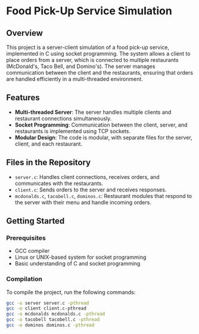 # Food Pick-Up Service Simulation

## Overview
This project is a server-client simulation of a food pick-up service, implemented in C using socket programming. The system allows a client to place orders from a server, which is connected to multiple restaurants (McDonald's, Taco Bell, and Domino's). The server manages communication between the client and the restaurants, ensuring that orders are handled efficiently in a multi-threaded environment.

## Features
- **Multi-threaded Server**: The server handles multiple clients and restaurant connections simultaneously.
- **Socket Programming**: Communication between the client, server, and restaurants is implemented using TCP sockets.
- **Modular Design**: The code is modular, with separate files for the server, client, and each restaurant.

## Files in the Repository
- `server.c`: Handles client connections, receives orders, and communicates with the restaurants.
- `client.c`: Sends orders to the server and receives responses.
- `mcdonalds.c`, `tacobell.c`, `dominos.c`: Restaurant modules that respond to the server with their menu and handle incoming orders.

## Getting Started

### Prerequisites
- GCC compiler
- Linux or UNIX-based system for socket programming
- Basic understanding of C and socket programming

### Compilation
To compile the project, run the following commands:

```bash
gcc -o server server.c -pthread
gcc -o client client.c-pthread
gcc -o mcdonalds mcdonalds.c -pthread
gcc -o tacobell tacobell.c -pthread
gcc -o dominos dominos.c -pthread
